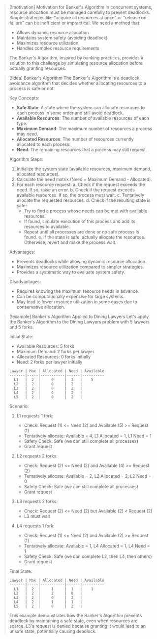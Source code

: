 > [!motivation] Motivation for Banker's Algorithm
> In concurrent systems, resource allocation must be managed carefully to prevent deadlocks. Simple strategies like "acquire all resources at once" or "release on failure" can be inefficient or impractical. We need a method that:
> - Allows dynamic resource allocation
> - Maintains system safety (avoiding deadlock)
> - Maximizes resource utilization
> - Handles complex resource requirements
> 
> The Banker's Algorithm, inspired by banking practices, provides a solution to this challenge by simulating resource allocation before actually granting resources.

> [!idea] Banker's Algorithm
> The Banker's Algorithm is a deadlock avoidance algorithm that decides whether allocating resources to a process is safe or not.
> 
> Key Concepts:
> - **Safe State**: A state where the system can allocate resources to each process in some order and still avoid deadlock.
> - **Available Resources**: The number of available resources of each type.
> - **Maximum Demand**: The maximum number of resources a process may need.
> - **Allocated Resources**: The number of resources currently allocated to each process.
> - **Need**: The remaining resources that a process may still request.
> 
> Algorithm Steps:
> 1. Initialize the system state (available resources, maximum demand, allocated resources).
> 2. Calculate the need matrix (Need = Maximum Demand - Allocated).
> 3. For each resource request:
>    a. Check if the request exceeds the need. If so, raise an error.
>    b. Check if the request exceeds available resources. If so, the process must wait.
>    c. Tentatively allocate the requested resources.
>    d. Check if the resulting state is safe:
>       - Try to find a process whose needs can be met with available resources.
>       - If found, simulate execution of this process and add its resources to available.
>       - Repeat until all processes are done or no safe process is found.
>    e. If the state is safe, actually allocate the resources. Otherwise, revert and make the process wait.
> 
> Advantages:
> - Prevents deadlocks while allowing dynamic resource allocation.
> - Maximizes resource utilization compared to simpler strategies.
> - Provides a systematic way to evaluate system safety.
> 
> Disadvantages:
> - Requires knowing the maximum resource needs in advance.
> - Can be computationally expensive for large systems.
> - May lead to lower resource utilization in some cases due to conservative allocation.

> [!example] Banker's Algorithm Applied to Dining Lawyers
> Let's apply the Banker's Algorithm to the Dining Lawyers problem with 5 lawyers and 5 forks.
> 
> Initial State:
> - Available Resources: 5 forks
> - Maximum Demand: 2 forks per lawyer
> - Allocated Resources: 0 forks initially
> - Need: 2 forks per lawyer initially
> 
> ```
> Lawyer | Max | Allocated | Need | Available
> -------|-----|-----------|------|----------
>   L1   |  2  |     0     |  2   |    5
>   L2   |  2  |     0     |  2   |
>   L3   |  2  |     0     |  2   |
>   L4   |  2  |     0     |  2   |
>   L5   |  2  |     0     |  2   |
> ```
> 
> Scenario:
> 1. L1 requests 1 fork:
>    - Check: Request (1) <= Need (2) and Available (5) >= Request (1)
>    - Tentatively allocate: Available = 4, L1 Allocated = 1, L1 Need = 1
>    - Safety Check: Safe (we can still complete all processes)
>    - Grant request
> 
> 2. L2 requests 2 forks:
>    - Check: Request (2) <= Need (2) and Available (4) >= Request (2)
>    - Tentatively allocate: Available = 2, L2 Allocated = 2, L2 Need = 0
>    - Safety Check: Safe (we can still complete all processes)
>    - Grant request
> 
> 3. L3 requests 2 forks:
>    - Check: Request (2) <= Need (2) but Available (2) < Request (2)
>    - L3 must wait
> 
> 4. L4 requests 1 fork:
>    - Check: Request (1) <= Need (2) and Available (2) >= Request (1)
>    - Tentatively allocate: Available = 1, L4 Allocated = 1, L4 Need = 1
>    - Safety Check: Safe (we can complete L2, then L4, then others)
>    - Grant request
> 
> Final State:
> ```
> Lawyer | Max | Allocated | Need | Available
> -------|-----|-----------|------|----------
>   L1   |  2  |     1     |  1   |    1
>   L2   |  2  |     2     |  0   |
>   L3   |  2  |     0     |  2   |
>   L4   |  2  |     1     |  1   |
>   L5   |  2  |     0     |  2   |
> ```
> 
> This example demonstrates how the Banker's Algorithm prevents deadlock by maintaining a safe state, even when resources are scarce. L3's request is denied because granting it would lead to an unsafe state, potentially causing deadlock.
